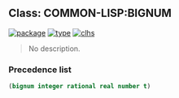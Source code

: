 ## Class: COMMON-LISP:BIGNUM
[![package](https://img.shields.io/badge/Package-COMMON--LISP-5f9ea0.svg?style=social&colorA=999999)](../) [![type](https://img.shields.io/badge/Type-Class-5f9ea0.svg?style=social&colorA=999999)](../#class) [![clhs](https://img.shields.io/badge/CLHS-BIGNUM-5f9ea0.svg?style=social&colorA=999999)](http://www.lispworks.com/documentation/HyperSpec/Body/t_bignum.htm) 

> No description.

### Precedence list
```cl
(bignum integer rational real number t)
```
